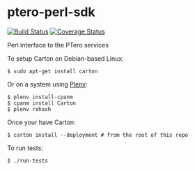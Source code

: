 ptero-perl-sdk
==============
[![Build Status](https://travis-ci.org/genome/ptero-perl-sdk.svg?branch=master)](https://travis-ci.org/genome/ptero-perl-sdk)
[![Coverage Status](https://img.shields.io/coveralls/genome/ptero-perl-sdk.svg)](https://coveralls.io/r/genome/ptero-perl-sdk)

Perl interface to the PTero services

To setup Carton on Debian-based Linux:

    $ sudo apt-get install carton

Or on a system using [Plenv](https://github.com/tokuhirom/plenv):

    $ plenv install-cpanm
    $ cpanm install Carton
    $ plenv rehash

Once your have Carton:

    $ carton install --deployment # from the root of this repo

To run tests:

    $ ./run-tests
